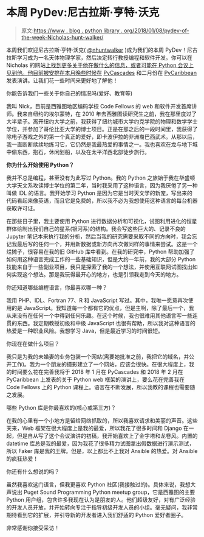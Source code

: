 # 本周 PyDev:尼古拉斯·亨特·沃克

> 原文:[https://www . blog . python library . org/2018/01/08/pydev-of-the-week-Nicholas-hunt-walker/](https://www.blog.pythonlibrary.org/2018/01/08/pydev-of-the-week-nicholas-hunt-walker/)

本周我们欢迎尼古拉斯·亨特·沃克( [@nhuntwalker](https://twitter.com/nhuntwalker) )成为我们的本周 PyDev！尼古拉斯学习成为一名天体物理学家，然后决定转行教授编程和软件开发。你可以在 Nicholas 的网站[上找到更多关于他在做什么的信息，或者可能在 Python 会议上见到他。他目前被安排在本月晚些时候在](http://www.rationalwhimsy.com/) [PyCascades](https://www.pycascades.com/) 和二月份在 [PyCaribbean](http://pycaribbean.com/) 发表演讲。让我们花一些时间来更好地了解他！

你能告诉我们一些关于你自己的情况吗(爱好、教育等)

我叫 Nick，目前是西雅图地区编码学校 Code Fellows 的 web 和软件开发首席讲师。我来自纽约的埃尔蒙特，在 2010 年去西雅图读研究生之前，我在那里度过了大半辈子。离开纽约大学之前，我获得了纽约城市大学约克学院的物理和数学学士学位，并参加了哥伦比亚大学的博士项目。正是在那之后的一段时间里，我获得了除电子游戏之外的第一个真正的爱好，即卡波伊拉的非洲裔巴西武术。从那以后，我一直断断续续地练习它，它仍然是我最热爱的事情之一。我也喜欢在龙与地下城中偷东西，抱石，休闲划船，以及在太平洋西北部徒步旅行。

**你为什么开始使用 Python？**

我并不总是编程，甚至没有为此写过 Python。我的 Python 之旅始于我在华盛顿大学天文系攻读博士学位的第二年，当时我采用了这种语言，因为我厌倦了另一种叫做 IDL 的语言。我开始学习 Python 是因为它是当时天文学的新宠，写出来的代码看起来像英语，而且它是免费的，所以我不必为我想使用这种语言的每台机器获取许可证。

在那些日子里，我主要使用 Python 进行数据分析和可视化，试图利用进化的恒星群体绘制出我们自己的星系(银河系)的结构。我会写这些巨大的、记录不良的 Jupyter 笔记本来执行我的分析，然后当我的研究需要采取不同的方向时，我会忘记我最后写的任何一个，并用新数据或新方向再次做同样的事情来尝试。这是一个烂摊子，很容易在我的旧 GitHub 库中看到。在我的研究中，Python 帮助加强了如何用这种语言完成工作的一些基础知识，但是大约一年前，我的大部分 Python 技能来自于一些副业项目，我只是探索了我的一个想法，并使用互联网试图找出如何实现这个想法。那是我玩得最开心的地方，也是引领我走到今天的地方。

你还知道哪些编程语言，你最喜欢哪一种？

我用 PHP、IDL、Fortran 77、R 和 JavaScript 写过。其中，我唯一愿意再次使用的是 JavaScript。我知道每一个都有它的优点，但是主啊，除了最后一个，我从来没有在任何一个中得到任何乐趣。在这个时候，我也很难用其他语言写一些连贯的东西。我定期教授初级和中级 JavaScript 也很有帮助，所以我对这种语言的热爱是一种职业风险。我想学习 Java，但是最近学习的时间很短。

你现在在做什么项目？

我只是为我的未婚妻的业务包装一个网站(需要她批准之前，我把它的域名，并公开工作)。我为一个朋友的摄影建立了一个网站，应该会很快。在很大程度上，我的时间要么花在完善我将于 2018 年 1 月在 PyCascades 和 2018 年 2 月在 PyCaribbean 上发表的关于 Python web 框架的演讲上，要么花在完善我在 Code Fellows 上的 Python 课程上。语言在不断发展，所以我教的课程也需要随之发展。

哪些 Python 库是你最喜欢的(核心或第三方)？

在我的心里有一个小地方是留给网络抓取的，所以我喜欢请求和美丽的声音。这些天来，Web 框架在很大程度上是我的最爱，所以我花了很多时间和 Django 在一起，但是自从写了这个会议演讲的初稿，我开始喜欢上了金字塔和龙卷风。内置的 datetime 库总是我的最爱，因为我花了很多精力试图拿出假数据进行演示测试，所以 Faker 库是我的王牌。但是，以上都比不上我对 Ansible 的热爱。对 Ansible 的疯狂热爱！

你还有什么想说的吗？

虽然我喜欢这门语言，但我更喜欢 Python 社区(我接触过的)。具体来说，我想大声说出 Puget Sound Programming Python meetup group，它是西雅图的主要 Python 用户组，包含许多我现在认为是朋友的人。他们超级友好，对有广泛经验的开发人员开放，并开始转向专注于指导初级开发人员的小组。毫无疑问，我非常期待看到它的扩展，并引导新的开发者进入我们舒适的 Python 爱好者圈子。

非常感谢你接受采访！